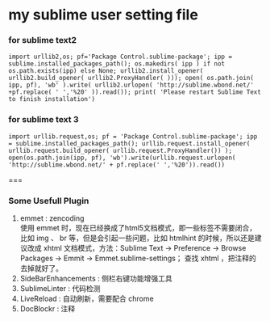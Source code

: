 my sublime user setting file
===============

### for sublime text2

	import urllib2,os; pf='Package Control.sublime-package'; ipp = sublime.installed_packages_path(); os.makedirs( ipp ) if not os.path.exists(ipp) else None; urllib2.install_opener( urllib2.build_opener( urllib2.ProxyHandler( ))); open( os.path.join( ipp, pf), 'wb' ).write( urllib2.urlopen( 'http://sublime.wbond.net/' +pf.replace( ' ','%20' )).read()); print( 'Please restart Sublime Text to finish installation') 

### for sublime text 3

	import urllib.request,os; pf = 'Package Control.sublime-package'; ipp = sublime.installed_packages_path(); urllib.request.install_opener( urllib.request.build_opener( urllib.request.ProxyHandler()) ); open(os.path.join(ipp, pf), 'wb').write(urllib.request.urlopen( 'http://sublime.wbond.net/' + pf.replace(' ','%20')).read())

===

### Some Usefull Plugin 

1. emmet : zencoding  
    使用 emmet 时，现在已经换成了html5文档模式，即一些标签不需要闭合，比如 img 、 br 等，但是会引起一些问题，比如 htmlhint 的时候，所以还是建议改成 xhtml 文档模式，方法：Sublime Text -> Preference -> Browse Packages -> Emmit -> Emmet.sublime-settings； 查找 xhtml ，把注释的去掉就好了。  
2. SideBarEnhancements : 侧栏右键功能增强工具  
3. SublimeLinter : 代码检测  
4. LiveReload : 自动刷新，需要配合 chrome 
5. DocBlockr : 注释
